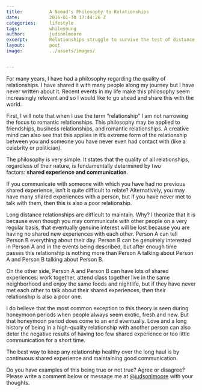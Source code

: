 ```yaml
---
title:			A Nomad's Philosophy to Relationships
date:			2016-01-30 17:44:26 Z
categories:		lifestyle
tags:			whileyoung
author:			judsonlmoore
excerpt:		Relationships struggle to survive the test of distance, and for good reason. As a nomad, I have learned how to protect the most precious relationships.
layout:			post
image:			../assets/images/


---
```


For many years, I have had a philosophy regarding the quality of relationships. I have shared it with many people along my journey but I have never written about it. Recent events in my life make this philosophy seem increasingly relevant and so I would like to go ahead and share this with the world.

First, I will note that when I use the term “relationship” I am not narrowing the focus to romantic relationships. This philosophy may be applied to friendships, business relationships, and romantic relationships. A creative mind can also see that this applies in it’s extreme form of the relationship between you and someone you have never even had contact with (like a celebrity or politician).

The philosophy is very simple. It states that the quality of all relationships, regardless of their nature, is fundamentally determined by two factors: **shared experience and communication**.

If you communicate with someone with which you have had no previous shared experience, isn’t it quite difficult to relate? Alternatively, you may have many shared experiences with a person, but if you have never met to talk with them, then this is also a poor relationship.

Long distance relationships are difficult to maintain. Why? I theorize that it is because even though you may communicate with other people on a very regular basis, that eventually genuine interest will be lost because you are having no shared new experiences with each other. Person A can tell Person B everything about their day. Person B can be genuinely interested in Person A and in the events being described, but after enough time passes this relationship is nothing more than Person A talking about Person A and Person B talking about Person B.

On the other side, Person A and Person B can have lots of shared experiences: work together, attend class together live in the same neighborhood and enjoy the same foods and nightlife, but if they have never met each other to talk about their shared experiences, then their relationship is also a poor one.

I do believe that the most common exception to this theory is seen during honeymoon periods when people always seem exotic, fresh and new. But that honeymoon period does come to an end eventually. Love and a long history of being in a high-quality relationship with another person can also deter the negative results of having too few shared experience or too little communication for a short time.

The best way to keep any relationship healthy over the long haul is by continuous shared experience and maintaining good communication.

Do you have examples of this being true or not true? Agree or disagree? Please write a comment below or message me at [@judsonlmoore](http://twitter.com/judsonlmoore) with your thoughts.
